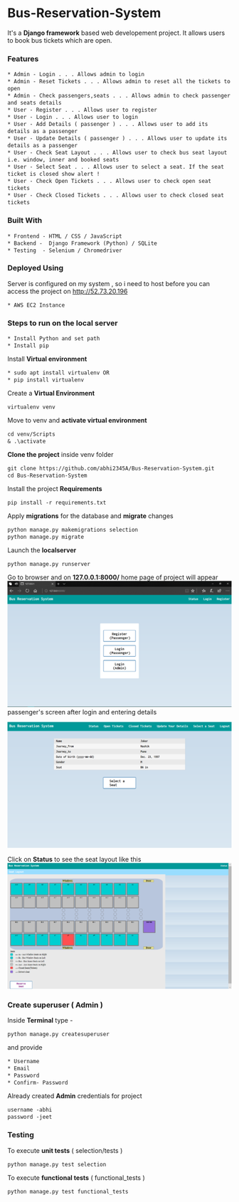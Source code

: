 # Bus-Reservation-System

It's a **Django framework** based web developement project. It allows users to book bus tickets which are open.<br/>

### Features
```
* Admin - Login . . . Allows admin to login
* Admin - Reset Tickets . . . Allows admin to reset all the tickets to open
* Admin - Check passengers,seats . . . Allows admin to check passenger and seats details
* User - Register . . . Allows user to register 
* User - Login . . . Allows user to login
* User - Add Details ( passenger ) . . . Allows user to add its details as a passenger 
* User - Update Details ( passenger ) . . . Allows user to update its details as a passenger
* User - Check Seat Layout . . . Allows user to check bus seat layout i.e. window, inner and booked seats
* User - Select Seat . . . Allows user to select a seat. If the seat ticket is closed show alert !
* User - Check Open Tickets . . . Allows user to check open seat tickets
* User - Check Closed Tickets . . . Allows user to check closed seat tickets
```
### Built With
```
* Frontend - HTML / CSS / JavaScript
* Backend -  Django Framework (Python) / SQLite 
* Testing  - Selenium / Chromedriver
```
### Deployed Using
 Server is configured on my system , so i need to host before you can access the project on http://52.73.20.196
```
* AWS EC2 Instance
```
### Steps to run on the local server
```
* Install Python and set path
* Install pip
```
Install **Virtual environment**
```
* sudo apt install virtualenv OR
* pip install virtualenv
```
Create a **Virtual Environment**
```
virtualenv venv
```
Move to venv and **activate virtual environment**
```
cd venv/Scripts
& .\activate
```
**Clone the project** inside venv folder
```
git clone https://github.com/abhi2345A/Bus-Reservation-System.git
cd Bus-Reservation-System
```
Install the project **Requirements**
```
pip install -r requirements.txt
```
Apply **migrations** for the database and **migrate** changes
```
python manage.py makemigrations selection
python manage.py migrate
```
Launch the **localserver**
```
python manage.py runserver
```
Go to browser and on **127.0.0.1:8000/**   home page of project will appear
</br>
![Alt text](Screenshots/home.png?raw=true "home")
</br>
passenger's screen after login and entering details

![Alt text](Screenshots/select.png?raw=true "select")


 Click on **Status** to see the seat layout like this 
 </br>
 ![Alt text](Screenshots/layout1.png?raw=true "layout")
 
 ### Create superuser ( Admin )
 Inside **Terminal** type - 
 ```
 python manage.py createsuperuser
 ```
 and provide
 ```
 * Username
 * Email
 * Password
 * Confirm- Password
 ```
 Already created **Admin** credentials for project
 ```
 username -abhi
 password -jeet
 ```
 
 ### Testing
 
 To execute **unit tests** ( selection/tests )
 
 ```
 python manage.py test selection
 ```
 
 To execute **functional tests** ( functional_tests )
 ```
 python manage.py test functional_tests
 ```
 
 
